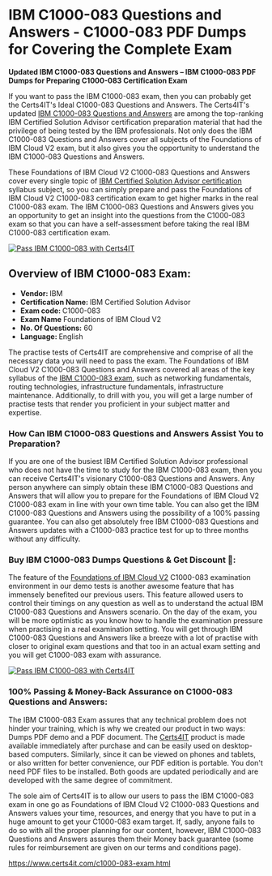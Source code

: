   <h1>IBM C1000-083 <span class="exam_variation">Questions and Answers</span> - C1000-083 PDF Dumps for Covering the Complete Exam </h1>
                    <p><strong>Updated IBM C1000-083 <span class="exam_variation">Questions and Answers</span> – IBM C1000-083 PDF Dumps for Preparing C1000-083 Certification Exam</strong></p>
                    <p>If you want to pass the IBM C1000-083 exam, then you can probably get the Certs4IT's Ideal C1000-083 <span class="exam_variation">Questions and Answers</span>. The Certs4IT's updated 
                    <a href="https://www.certs4it.com/c1000-083-exam.html">IBM C1000-083 <span class="exam_variation">Questions and Answers</span></a> are among the top-ranking IBM Certified Solution Advisor certification preparation material that had the privilege of being tested by the 
                    IBM professionals. Not only does the IBM C1000-083 <span class="exam_variation">Questions and Answers</span> cover all subjects of the Foundations of IBM Cloud V2 exam, but it 
                    also gives you the opportunity to understand the IBM C1000-083 <span class="exam_variation">Questions and Answers</span>.</p>
                    <p>These Foundations of IBM Cloud V2 C1000-083 <span class="exam_variation">Questions and Answers</span> cover every single topic of <a href="https://www.certs4it.com/ibm-certified-solution-advisor-certification-exams.html">IBM Certified Solution Advisor certification</a> syllabus subject, 
                    so you can simply prepare and pass the Foundations of IBM Cloud V2 C1000-083 certification exam to get higher marks in the 
                    real C1000-083 exam. The IBM C1000-083 <span class="exam_variation">Questions and Answers</span> gives you an opportunity to get an insight into the questions from the C1000-083 exam so that you can 
                    have a self-assessment before taking the real IBM C1000-083 certification exam.</p>
                    <p><a href="https://www.certs4it.com/c1000-083-exam.html"><img src="https://www.certs4it.com/images/get-now-100-guanteed-success-certs4it.png" class="postImage" alt="Pass IBM C1000-083 with Certs4IT"></a></p>
                   <h2>Overview of IBM C1000-083 Exam:</h2>
                    <ul>
                        <li><strong>Vendor: </strong> IBM</li>
                        <li><strong>Certification Name: </strong> IBM Certified Solution Advisor</li>
                        <li><strong>Exam code: </strong> C1000-083</li>
                        <li><strong>Exam Name</strong> Foundations of IBM Cloud V2</li>
                        <li><strong>No. Of Questions:</strong> 60 </li>
                        <li><strong>Language: </strong> English</li>
                    </ul>
                   <p>The practise tests of Certs4IT are comprehensive and comprise of all the necessary data you will need to pass the exam. The Foundations of IBM Cloud V2 
                    C1000-083 <span class="exam_variation">Questions and Answers</span> covered all areas of the key syllabus of the <a href="https://www.certs4it.com/ibm-certification-exams.html">IBM C1000-083 exam</a>, such as networking fundamentals, routing technologies, infrastructure fundamentals, 
                    infrastructure maintenance. Additionally, to drill with you, you will get a large number of practise tests that render you proficient in your subject matter and expertise.</p>
                     <h3>How Can IBM C1000-083 <span class="exam_variation">Questions and Answers</span> Assist You to Preparation?</h3>
                    <p>If you are one of the busiest IBM Certified Solution Advisor professional who does not have the time to study for the IBM C1000-083 exam, then you can receive Certs4IT's visionary 
                    C1000-083 <span class="exam_variation">Questions and Answers</span>. Any person anywhere can simply obtain these IBM C1000-083 <span class="exam_variation">Questions and Answers</span> that will allow you to prepare for the 
                    Foundations of IBM Cloud V2 C1000-083 exam in line with your own time table. You can also get the IBM C1000-083 <span class="exam_variation">Questions and Answers</span> using the 
                    possibility of a 100% passing guarantee. You can also get absolutely free IBM C1000-083 <span class="exam_variation">Questions and Answers</span> updates with a C1000-083 practice test for up to 
                    three months without any difficulty.</p>
                    <h3>Buy IBM C1000-083 Dumps Questions &amp; Get Discount 🤑:</h3>
                    <p>The feature of the <a href="https://www.certs4it.com/c1000-083-exam.html">Foundations of IBM Cloud V2</a> C1000-083 examination environment in our demo tests is another awesome feature that has 
                    immensely benefited our previous users. This feature allowed users to control their timings on any question as well as to understand the actual 
                    IBM C1000-083 <span class="exam_variation">Questions and Answers</span> scenario. On the day of the exam, you will be more optimistic as you know how to handle the examination pressure when practising in a 
                    real examination setting. You will get through IBM C1000-083 <span class="exam_variation">Questions and Answers</span> like a breeze with a lot of practise with closer to original exam questions and that 
                    too in an actual exam setting and you will get C1000-083 exam with assurance.</p>
                    <p><a href="https://www.certs4it.com/c1000-083-exam.html"><img src="https://www.certs4it.com/images/Get-Now-100-Real-Valid-Exam-Certs4IT.jpeg" alt="Pass IBM C1000-083 with Certs4IT"></a></p>
                     <h3>100% Passing &amp; Money-Back Assurance on C1000-083 <span class="exam_variation">Questions and Answers</span>:</h3>
                    <p>The IBM C1000-083 Exam assures that any technical problem does not hinder your training, which is why we created our product in two ways: Dumps PDF demo and a 
                    PDF document.  The <a href="https://www.certs4it.com/">Certs4IT</a> product is made available immediately after purchase and can be easily used on desktop-based computers. Similarly, since it can be viewed 
                    on phones and tablets, or also written for better convenience, our PDF edition is portable. You don't need PDF files to be installed. Both goods are updated 
                    periodically and are developed with the same degree of commitment.</p>
                  <p> The sole aim of Certs4IT is to allow our users to pass the IBM C1000-083 exam in one go as Foundations of IBM Cloud V2 
                    C1000-083 <span class="exam_variation">Questions and Answers</span> values your time, resources, and energy that you have to put in a huge amount to get your C1000-083 exam target. If, sadly, anyone fails to 
                    do so with all the proper planning for our content, however, IBM C1000-083 <span class="exam_variation">Questions and Answers</span> assures them their Money back guarantee (some rules for reimbursement are given 
                    on our terms and conditions page).</p>
                    <a href="https://www.certs4it.com/c1000-083-exam.html">https://www.certs4it.com/c1000-083-exam.html</a>
       
